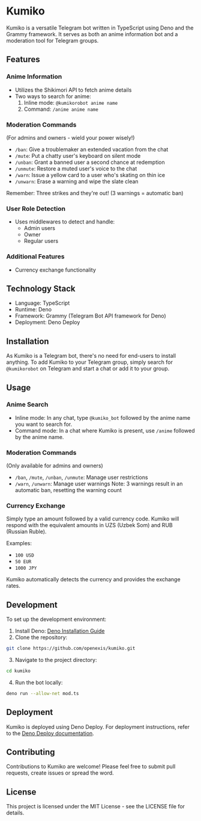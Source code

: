 # Kumiko

Kumiko is a versatile Telegram bot written in TypeScript using Deno and the Grammy framework. It serves as both an anime information bot and a moderation tool for Telegram groups.

## Features

### Anime Information
- Utilizes the Shikimori API to fetch anime details
- Two ways to search for anime:
  1. Inline mode: `@kumikorobot anime name`
  2. Command: `/anime anime name`

### Moderation Commands
(For admins and owners - wield your power wisely!)

- `/ban`: Give a troublemaker an extended vacation from the chat
- `/mute`: Put a chatty user's keyboard on silent mode
- `/unban`: Grant a banned user a second chance at redemption
- `/unmute`: Restore a muted user's voice to the chat
- `/warn`: Issue a yellow card to a user who's skating on thin ice
- `/unwarn`: Erase a warning and wipe the slate clean

Remember: Three strikes and they're out! (3 warnings = automatic ban)

### User Role Detection
- Uses middlewares to detect and handle:
  - Admin users
  - Owner
  - Regular users

### Additional Features
- Currency exchange functionality

## Technology Stack

- Language: TypeScript
- Runtime: Deno
- Framework: Grammy (Telegram Bot API framework for Deno)
- Deployment: Deno Deploy

## Installation

As Kumiko is a Telegram bot, there's no need for end-users to install anything. To add Kumiko to your Telegram group, simply search for `@kumikorobot` on Telegram and start a chat or add it to your group.

## Usage

### Anime Search
- Inline mode: In any chat, type `@kumiko_bot` followed by the anime name you want to search for.
- Command mode: In a chat where Kumiko is present, use `/anime` followed by the anime name.

### Moderation Commands
(Only available for admins and owners)
- `/ban`, `/mute`, `/unban`, `/unmute`: Manage user restrictions
- `/warn`, `/unwarn`: Manage user warnings
  Note: 3 warnings result in an automatic ban, resetting the warning count

### Currency Exchange
Simply type an amount followed by a valid currency code. Kumiko will respond with the equivalent amounts in UZS (Uzbek Som) and RUB (Russian Ruble).

Examples:
- `100 USD`
- `50 EUR`
- `1000 JPY`

Kumiko automatically detects the currency and provides the exchange rates.

## Development

To set up the development environment:

1. Install Deno: [Deno Installation Guide](https://deno.land/#installation)
2. Clone the repository:

```bash
git clone https://github.com/openexis/kumiko.git
```

3. Navigate to the project directory:
```bash
cd kumiko
```   

4. Run the bot locally:
```bash
deno run --allow-net mod.ts
```

## Deployment

Kumiko is deployed using Deno Deploy. For deployment instructions, refer to the [Deno Deploy documentation](https://deno.com/deploy/docs).

## Contributing

Contributions to Kumiko are welcome! Please feel free to submit pull requests, create issues or spread the word.

## License

This project is licensed under the MIT License - see the LICENSE file for details.
